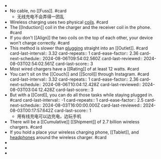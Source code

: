 -
- No cable, no [[Fuss]]. #card
	- 无线充电不会弄得一团乱
- Wireless charging uses two physical [coils]([[Coil]]). #card
- The [[Induction]] coil in the charger and the receiver coil in the phone. #card
- If you don't [[Align]] the two coils on the top of each other, your device won't charge correctly. #card
- This method is slower than [plugging]([[Plug]]) straight into an [[Outlet]]. #card
  card-last-interval:: 3.32
  card-repeats:: 1
  card-ease-factor:: 2.36
  card-next-schedule:: 2024-08-06T09:54:02.560Z
  card-last-reviewed:: 2024-08-03T02:54:02.561Z
  card-last-score:: 3
- Most wired chargers have a [[Rating]] of at least 12 watts. #card
- You can't sit on the [[Couch]] and [[Scroll]] through Instagram. #card
  card-last-interval:: 3.32
  card-repeats:: 1
  card-ease-factor:: 2.36
  card-next-schedule:: 2024-08-06T10:04:12.428Z
  card-last-reviewed:: 2024-08-03T03:04:12.428Z
  card-last-score:: 3
- But with a [[Cord]], you can do all those tasks while staying plugged in. #card
  card-last-interval:: -1
  card-repeats:: 1
  card-ease-factor:: 2.5
  card-next-schedule:: 2024-08-03T16:00:00.000Z
  card-last-reviewed:: 2024-08-03T00:17:57.642Z
  card-last-score:: 1
	- 用有线充电可以边充电，边玩手机
- There will be a [[Cumulative]] [[Shipment]] of 2.7 billion wireless chargers. #card
- If you hold a place your wireless charging phone, [[Tablet]], and [headphones]([[Headphone]]) around the wireless charger. #card
-
-
-